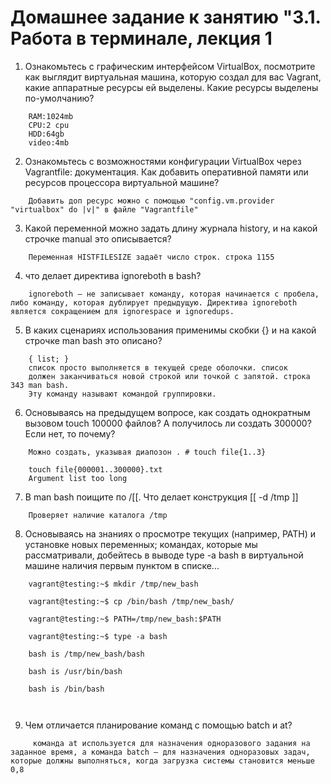 # Домашнее задание к занятию "3.1. Работа в терминале, лекция 1

1. Ознакомьтесь с графическим интерфейсом VirtualBox, посмотрите как выглядит виртуальная машина, которую создал для вас Vagrant, какие аппаратные ресурсы ей выделены. Какие ресурсы выделены по-умолчанию?
```
    RAM:1024mb
    CPU:2 cpu
    HDD:64gb
    video:4mb
```
2. Ознакомьтесь с возможностями конфигурации VirtualBox через Vagrantfile: документация. Как добавить оперативной памяти или ресурсов процессора виртуальной машине?
```
    Добавить доп ресурс можно с помощью "config.vm.provider "virtualbox" do |v|" в файле "Vagrantfile"
```
3. Какой переменной можно задать длину журнала history, и на какой строчке manual это описывается?   
```
    Переменная HISTFILESIZE задаёт число строк. строка 1155
```
4. что делает директива ignoreboth в bash?
```
    ignoreboth — не записывает команду, которая начинается с пробела, либо команду, которая дублирует предыдущую. Директива ignoreboth является сокращением для ignorespace и ignoredups.
```
5. В каких сценариях использования применимы скобки {} и на какой строчке man bash это описано?
```
    { list; }
    список просто выполняется в текущей среде оболочки. список
    должен заканчиваться новой строкой или точкой с запятой. строка 343 man bash.
    Эту команду называют командой группировки.
```
6. Основываясь на предыдущем вопросе, как создать однократным вызовом touch 100000 файлов? А получилось ли создать 300000? Если нет, то почему?
```
    Можно создать, указывая диапозон . # touch file{1..3}

    touch file{000001..300000}.txt
    Argument list too long
```
7. В man bash поищите по /\[\[. Что делает конструкция [[ -d /tmp ]]
```
    Проверяет наличие каталога /tmp
```
8. Основываясь на знаниях о просмотре текущих (например, PATH) и установке новых переменных; командах, которые мы рассматривали, добейтесь в выводе type -a bash в виртуальной машине наличия первым пунктом в списке...
```
    vagrant@testing:~$ mkdir /tmp/new_bash
    
    vagrant@testing:~$ cp /bin/bash /tmp/new_bash/
    
    vagrant@testing:~$ PATH=/tmp/new_bash:$PATH
    
    vagrant@testing:~$ type -a bash
    
    bash is /tmp/new_bash/bash
   
    bash is /usr/bin/bash
    
    bash is /bin/bash
    
    
```
9. Чем отличается планирование команд с помощью batch и at?
```
     команда at используется для назначения одноразового задания на заданное время, а команда batch — для назначения одноразовых задач, которые должны выполняться, когда загрузка системы становится меньше 0,8
```
    



